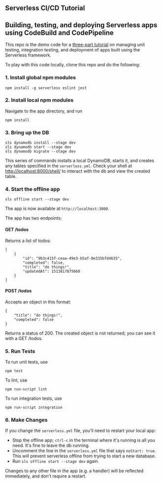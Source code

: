 ## Serverless CI/CD Tutorial
## Building, testing, and deploying Serverless apps using CodeBuild and CodePipeline

This repo is the demo code for a [three-part tutorial](http://www.1strategy.com/blog/) on managing unit testing, integration testing, and deployment of apps built using the Serverless framework.

To play with this code locally, clone this repo and do the following:

### 1. Install global npm modules
```
npm install -g serverless eslint jest
```

### 2. Install local npm modules
Navigate to the app directory, and run
```
npm install
```
### 3. Bring up the DB
```
sls dynamodb install --stage dev
sls dynamodb start --stage dev
sls dynamodb migrate --stage dev
```
This series of commands installs a local DynamoDB, starts it, and creates any tables specified in the `serverless.yml`. Check your shell at [http://localhost:8000/shell/](http://localhost:8000/shell/) to interact with the db and view the created table.

### 4. Start the offline app
```
sls offline start --stage dev
```

The app is now available at `http://localhost:3000`.

The app has two endpoints:

#### GET /todos
Returns a list of todos:
```
[
    {
        "id": "9b3c415f-ceaa-49e3-b5af-0e335bfd4635",
        "completed": false,
        "title": "do things!",
        "updatedAt": 1513817875660
    }
]
```

#### POST /todos
Accepts an object in this format:
```
{
	"title": "do things!",
	"completed": false
}
```
Returns a status of 200. The created object is not returned;  you can see it with a GET /todos.

### 5. Run Tests
To run unit tests, use
```
npm test
```

To lint, use
```
npm run-script lint
```

To run integration tests, use
```
npm run-script integration
```

### 6. Make Changes
If you change the `serverless.yml` file, you'll need to restart your local app:
- Stop the offline app; `ctrl-c` in the terminal where it's running is all you need. It's fine to leave the db running.
- Uncomment the line in the `serverless.yml` file that says `noStart: true`. This will prevent serverless offline from trying to start a new database.
- Run `sls offline start --stage dev` again.

Changes to any other file in the app (e.g. a handler) will be reflected immediately, and don't require a restart.
